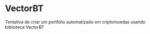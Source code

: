 # VectorBT

Tentativa de criar um portfólio automatizado em criptomoedas usando biblioteca VectorBT
